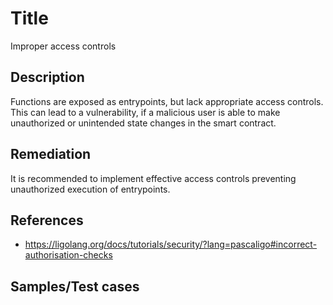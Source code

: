 # Title
Improper access controls

## Description
Functions are exposed as entrypoints, but lack appropriate access controls. This can lead to a vulnerability, if a malicious user is able to make unauthorized or unintended state changes in the smart contract.

## Remediation
It is recommended to implement effective access controls preventing unauthorized execution of entrypoints.

## References
- https://ligolang.org/docs/tutorials/security/?lang=pascaligo#incorrect-authorisation-checks

##  Samples/Test cases
